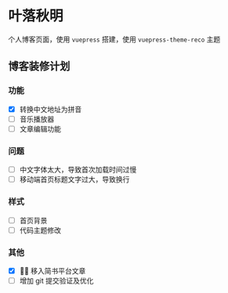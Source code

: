 # 叶落秋明

个人博客页面，使用 `vuepress` 搭建，使用 `vuepress-theme-reco` 主题

## 博客装修计划

### 功能

- [x] 转换中文地址为拼音
- [ ] 音乐播放器
- [ ] 文章编辑功能

### 问题

- [ ] 中文字体太大，导致首次加载时间过慢
- [ ] 移动端首页标题文字过大，导致换行

### 样式

- [ ] 首页背景
- [ ] 代码主题修改

### 其他

- [x]  移入简书平台文章
- [ ] 增加 git 提交验证及优化
